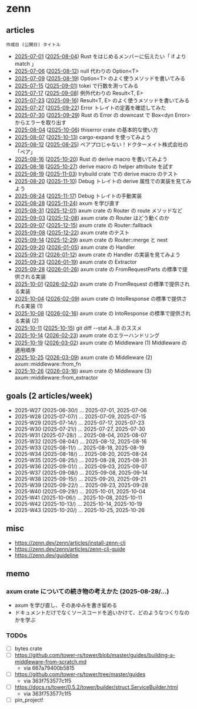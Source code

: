 # zenn

## articles

`作成日 (公開日) タイトル`

- [2025-07-01](articles/269b20722fd9cd.md) ([2025-08-04](https://zenn.dev/doctormate/articles/269b20722fd9cd)) Rust をはじめるメンバーに伝えたい「 if より match 」
- [2025-07-06](articles/7100b404d89917.md) ([2025-08-12](https://zenn.dev/doctormate/articles/7100b404d89917)) null 代わりの Option&lt;T&gt;
- [2025-07-09](articles/c33520c865d85e.md) ([2025-08-19](https://zenn.dev/doctormate/articles/c33520c865d85e)) Option&lt;T&gt; のよく使うメソッドを書いてみる
- [2025-07-15](articles/35e698d10c1388.md) ([2025-09-01](https://zenn.dev/doctormate/articles/35e698d10c1388)) tokei で行数を測ってみる
- [2025-07-17](articles/4d7ef9face7b07.md) ([2025-09-08](https://zenn.dev/doctormate/articles/4d7ef9face7b07)) 例外代わりの Result&lt;T, E&gt;
- [2025-07-23](articles/0142554bb24491.md) ([2025-09-16](https://zenn.dev/doctormate/articles/0142554bb24491)) Result&lt;T, E&gt; のよく使うメソッドを書いてみる
- [2025-07-27](articles/ab590aca69f16e.md) ([2025-09-22](https://zenn.dev/doctormate/articles/ab590aca69f16e)) Error トレイトの定義を確認してみた
- [2025-07-30](articles/6312896db0fbf2.md) ([2025-09-29](https://zenn.dev/doctormate/articles/6312896db0fbf2)) Rust の Error の downcast で Box&lt;dyn Error&gt; からエラーを取り出す
- [2025-08-04](articles/8305782244b7f4.md) ([2025-10-06](https://zenn.dev/doctormate/articles/8305782244b7f4)) thiserror crate の基本的な使い方
- [2025-08-07](articles/4d591d072253ca.md) ([2025-10-13](https://zenn.dev/doctormate/articles/4d591d072253ca)) cargo-expand を使ってみよう
- [2025-08-12](articles/a907703cdc03f2.md) ([2025-08-25](https://zenn.dev/doctormate/articles/a907703cdc03f2)) ペアプロじゃない！ドクターメイト株式会社の「ペア」
- [2025-08-16](articles/0a7cc9365d90cd.md) ([2025-10-20](https://zenn.dev/doctormate/articles/0a7cc9365d90cd)) Rust の derive macro を書いてみよう
- [2025-08-18](articles/2832eb691f8fbe.md) ([2025-10-27](https://zenn.dev/doctormate/articles/2832eb691f8fbe)) derive macro の helper attribute を試す
- [2025-08-19](articles/884e8f2c258635.md) ([2025-11-03](https://zenn.dev/doctormate/articles/884e8f2c258635)) trybuild crate での derive macro のテスト
- [2025-08-20](articles/5c561314513dc9.md) ([2025-11-10](https://zenn.dev/doctormate/articles/5c561314513dc9)) Debug トレイトの derive 属性での実装を見てみよう
- [2025-08-24](articles/7debd0b9371b26.md) ([2025-11-17](https://zenn.dev/doctormate/articles/7debd0b9371b26)) Debug トレイトの手動実装
- [2025-08-28](articles/37c97d448cc218.md) ([2025-11-24](https://zenn.dev/doctormate/articles/37c97d448cc218)) axum を学び直す
- [2025-08-31](articles/7ccac91c3773d5.md) ([2025-12-01](https://zenn.dev/doctormate/articles/7ccac91c3773d5)) axum crate の Router の route メソッドなど
- [2025-09-03](articles/1f4fc2ba5dc793.md) ([2025-12-08](https://zenn.dev/doctormate/articles/1f4fc2ba5dc793)) axum crate の Router はどう動くのか
- [2025-09-07](articles/b666c9b0e8fe64.md) ([2025-12-15](https://zenn.dev/doctormate/articles/b666c9b0e8fe64)) axum crate の Router::fallback
- [2025-09-08](articles/766e4c71d4970f.md) ([2025-12-22](https://zenn.dev/doctormate/articles/766e4c71d4970f)) axum crate のテスト
- [2025-09-14](articles/504f941834f245.md) ([2025-12-29](https://zenn.dev/doctormate/articles/504f941834f245)) axum crate の Router::merge と nest
- [2025-09-20](articles/5657ef250f7bd2.md) ([2026-01-05](https://zenn.dev/doctormate/articles/5657ef250f7bd2)) axum crate の Handler
- [2025-09-21](articles/7f7114a3b12e87.md) ([2026-01-12](https://zenn.dev/doctormate/articles/7f7114a3b12e87)) axum crate の Handler の実装を見てみよう
- [2025-09-23](articles/10745f66b57301.md) ([2026-01-19](https://zenn.dev/doctormate/articles/10745f66b57301)) axum crate の Extractor
- [2025-09-28](articles/527857bab9cbf1.md) ([2026-01-26](https://zenn.dev/doctormate/articles/527857bab9cbf1)) axum crate の FromRequestParts の標準で提供される実装
- [2025-10-01](articles/5949668be45972.md) ([2026-02-02](https://zenn.dev/doctormate/articles/5949668be45972)) axum crate の FromRequest の標準で提供される実装
- [2025-10-04](articles/13fa4c648fde39.md) ([2026-02-09](https://zenn.dev/doctormate/articles/13fa4c648fde39)) axum crate の IntoResponse の標準で提供される実装 (1)
- [2025-10-08](articles/093f5b5fb858b4.md) ([2026-02-16](https://zenn.dev/doctormate/articles/093f5b5fb858b4)) axum crate の IntoResponse の標準で提供される実装 (2)
- [2025-10-11](articles/c06c95f0532c09.md) ([2025-10-15](https://zenn.dev/doctormate/articles/c06c95f0532c09)) git diff --stat A...B のススメ
- [2025-10-14](articles/0ae1263c351356.md) ([2026-02-23](https://zenn.dev/doctormate/articles/0ae1263c351356)) axum crate のエラーハンドリング
- [2025-10-19](articles/363f753577c1f5.md) ([2026-03-02](https://zenn.dev/doctormate/articles/363f753577c1f5)) axum crate の Middleware (1) Middleware の適用順序
- [2025-10-25](articles/667a79400b5815.md) ([2026-03-09](https://zenn.dev/doctormate/articles/667a79400b5815)) axum crate の Middleware (2) axum::middleware::from_fn
- [2025-10-26](articles/2582963afb4646.md) ([2026-03-16](https://zenn.dev/doctormate/articles/2582963afb4646)) axum crate の Middleware (3) axum::middleware::from_extractor

## goals (2 articles/week)

- 2025-W27 (2025-06-30/) ... 2025-07-01, 2025-07-06
- 2025-W28 (2025-07-07/) ... 2025-07-09, 2025-07-15
- 2025-W29 (2025-07-14/) ... 2025-07-17, 2025-07-23
- 2025-W30 (2025-07-21/) ... 2025-07-27, 2025-07-30
- 2025-W31 (2025-07-28/) ... 2025-08-04, 2025-08-07
- 2025-W32 (2025-08-04/) ... 2025-08-12, 2025-08-16
- 2025-W33 (2025-08-11/) ... 2025-08-18, 2025-08-19
- 2025-W34 (2025-08-18/) ... 2025-08-20, 2025-08-24
- 2025-W35 (2025-08-25/) ... 2025-08-28, 2025-08-31
- 2025-W36 (2025-09-01/) ... 2025-09-03, 2025-09-07
- 2025-W37 (2025-09-08/) ... 2025-09-08, 2025-09-14
- 2025-W38 (2025-09-15/) ... 2025-09-20, 2025-09-21
- 2025-W39 (2025-09-22/) ... 2025-09-23, 2025-09-28
- 2025-W40 (2025-09-29/) ... 2025-10-01, 2025-10-04
- 2025-W41 (2025-10-06/) ... 2025-10-08, 2025-10-11
- 2025-W42 (2025-10-13/) ... 2025-10-14, 2025-10-19
- 2025-W43 (2025-10-20/) ... 2025-10-25, 2025-10-26

## misc

- <https://zenn.dev/zenn/articles/install-zenn-cli>
- <https://zenn.dev/zenn/articles/zenn-cli-guide>
- <https://zenn.dev/guideline>

## memo

### axum crate についての続き物の考えかた (2025-08-28/...)

- axum を学び直し、そのあゆみを書き留める
- ドキュメントだけでなくソースコードを追いかけて、どのようなつくりなのかを学ぶ

### TODOs

- [ ] bytes crate
- [ ] <https://github.com/tower-rs/tower/blob/master/guides/building-a-middleware-from-scratch.md>
    - via 667a79400b5815
- [ ] <https://github.com/tower-rs/tower/tree/master/guides>
    - via 363f753577c1f5
- [ ] <https://docs.rs/tower/0.5.2/tower/builder/struct.ServiceBuilder.html>
    - via 363f753577c1f5
- [ ] pin_project!
